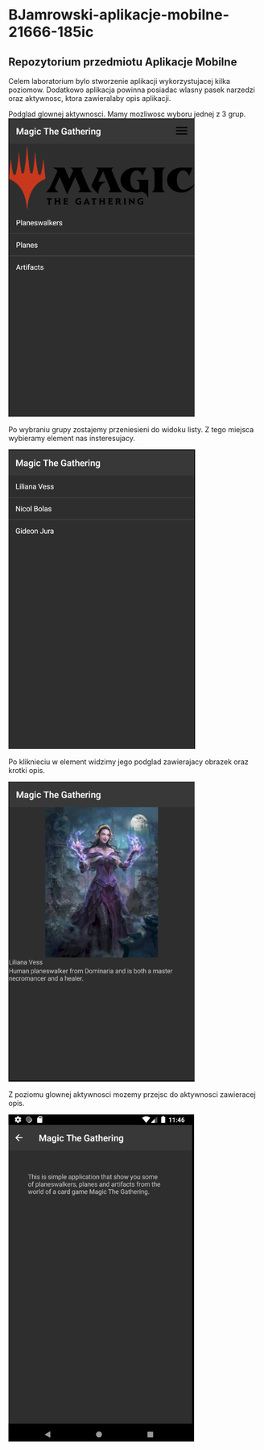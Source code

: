 # BJamrowski-aplikacje-mobilne-21666-185ic
## Repozytorium przedmiotu Aplikacje Mobilne

Celem laboratorium bylo stworzenie aplikacji wykorzystujacej kilka poziomow. Dodatkowo aplikacja powinna posiadac wlasny pasek narzedzi oraz aktywnosc,
ktora zawieralaby opis aplikacji.

Podglad glownej aktywnosci. Mamy mozliwosc wyboru jednej z 3 grup.
![](./photos/1.png)

Po wybraniu grupy zostajemy przeniesieni do widoku listy. Z tego miejsca wybieramy element nas insteresujacy.

![](./photos/2.png)

Po kliknieciu w element widzimy jego podglad zawierajacy obrazek oraz krotki opis.

![](./photos/3.png)

Z poziomu glownej aktywnosci mozemy przejsc do aktywnosci zawieracej opis.

![](./photos/4.png)
